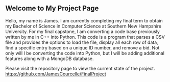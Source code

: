 ## Welcome to My Project Page

Hello, my name is James. I am currently completing my final term to obtain my Bachelor of Science in Computer Science at Southern New Hampshire University. For my final capstone, I am converting a code base previously written by me in C++ into Python. This code is a program that parses a CSV file and provides the options to load the file, display all each row of data, find a specific entry based on a unique ID number, and remove a bid. Not only will I be converting the code into Python, but I will be adding additional features along with a MongoDB database.

Please visit the repository page to view the current state of the project.
https://github.com/JamesCourcelle/FinalProject


